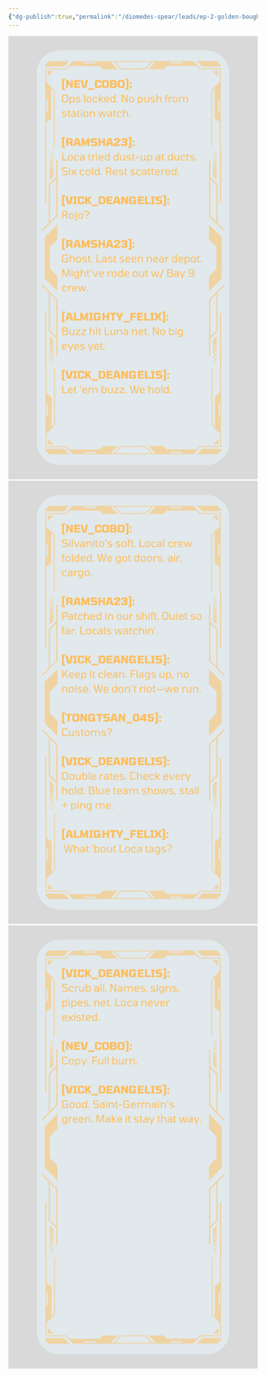 ```yaml
---
{"dg-publish":true,"permalink":"/diomedes-spear/leads/ep-2-golden-bough-hand-terminal/"}
---
```


![golden_bough_1.png](/img/user/Diomedes'%20Spear/Assests/golden_bough_1.png)
![golden_bough_2.png](/img/user/Diomedes'%20Spear/Assests/golden_bough_2.png)
![golden_bough_3.png](/img/user/Diomedes'%20Spear/Assests/golden_bough_3.png)
